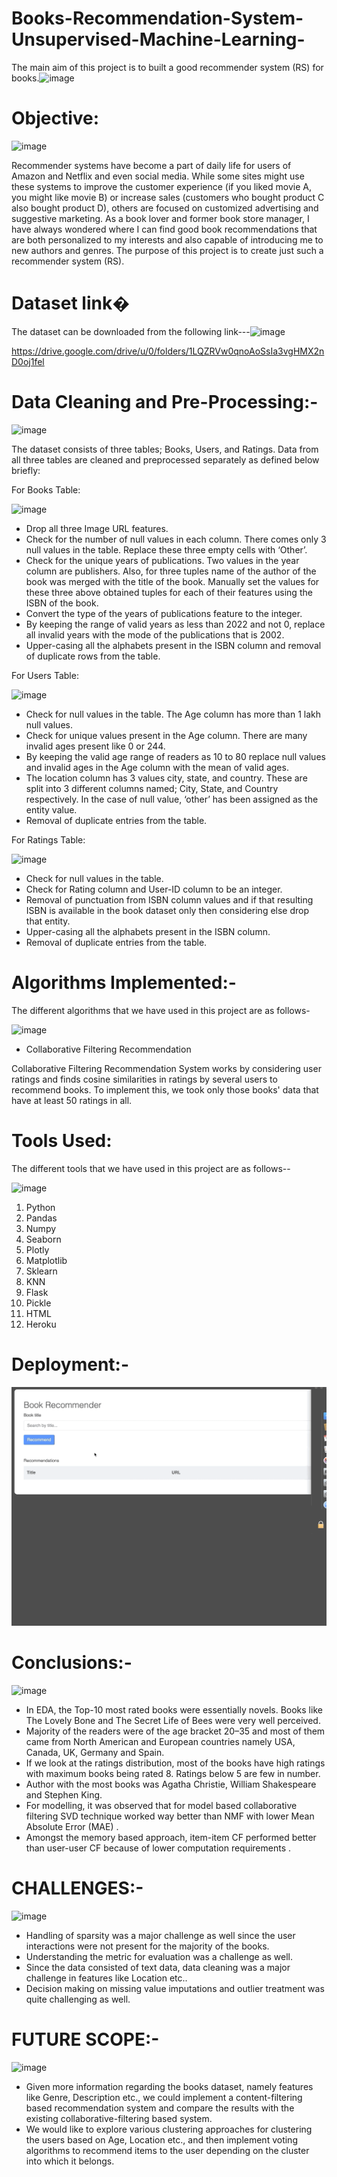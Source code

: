 # Books-Recommendation-System-Unsupervised-Machine-Learning-
The main aim of this project is to built a good recommender system (RS) for books.![image](https://user-images.githubusercontent.com/88799249/154325914-620e6434-edc3-4ace-b6a1-22d3408cd07a.png)
# Objective:

![image](https://user-images.githubusercontent.com/88799249/155769464-4ae168f7-90b3-402f-bfad-9a8fe1cea43d.png)

Recommender systems have become a part of daily life for users of Amazon and Netflix and even social media. While some sites might use these systems to improve the customer experience (if you liked movie A, you might like movie B) or increase sales (customers who bought product C also bought product D), others are focused on customized advertising and suggestive marketing. As a book lover and former book store manager, I have always wondered where I can find good book recommendations that are both personalized to my interests and also capable of introducing me to new authors and genres. The purpose of this project is to create just such a recommender system (RS).
# Dataset link�
The dataset can be downloaded from the following link---![image](https://user-images.githubusercontent.com/88799249/155766744-518f69c1-4ef6-490f-82a7-4cafe73fa8ce.png)

https://drive.google.com/drive/u/0/folders/1LQZRVw0qnoAoSsIa3vgHMX2nD0oj1fel
# Data Cleaning and Pre-Processing:-
![image](https://user-images.githubusercontent.com/88799249/155766150-2821ace4-030c-4c2c-9dab-dd943ba4e23c.png)


The dataset consists of three tables; Books, Users, and Ratings. Data from all three tables are cleaned and preprocessed separately as defined below briefly:

For Books Table:


![image](https://user-images.githubusercontent.com/88799249/155894733-7ff5900c-d369-4029-b102-94afff54d390.png)


* Drop all three Image URL features.
* Check for the number of null values in each column. There comes only 3 null values in the table. Replace these three empty cells with ‘Other’.
* Check for the unique years of publications. Two values in the year column are publishers. Also, for three tuples name of the author of the book was merged with the title of the book. Manually set the values for these three above obtained tuples for each of their features using the ISBN of the book.
* Convert the type of the years of publications feature to the integer.
* By keeping the range of valid years as less than 2022 and not 0, replace all invalid years with the mode of the publications that is 2002.
* Upper-casing all the alphabets present in the ISBN column and removal of duplicate rows from the table.


For Users Table:


 ![image](https://user-images.githubusercontent.com/88799249/155894836-9167ebea-4cec-43d7-ad92-689ee90227aa.png)


* Check for null values in the table. The Age column has more than 1 lakh null values.
* Check for unique values present in the Age column. There are many invalid ages present like 0 or 244.
* By keeping the valid age range of readers as 10 to 80 replace null values and invalid ages in the Age column with the mean of valid ages.
* The location column has 3 values city, state, and country. These are split into 3 different columns named; City, State, and Country respectively. In the case of null value, ‘other’ has been assigned as the entity value.
* Removal of duplicate entries from the table.


For Ratings Table:

![image](https://user-images.githubusercontent.com/88799249/155894867-656a879c-9d55-46b5-9650-2d23097aadd7.png)


* Check for null values in the table.
* Check for Rating column and User-ID column to be an integer.
* Removal of punctuation from ISBN column values and if that resulting ISBN is available in the book dataset only then considering else drop that entity.
* Upper-casing all the alphabets present in the ISBN column.
* Removal of duplicate entries from the table.

#  Algorithms Implemented:- 
The different algorithms that we have used in this project are as follows-

 ![image](https://user-images.githubusercontent.com/88799249/156038176-6dd56841-4a97-426d-982a-bb1b53f316ef.png)


* Collaborative Filtering Recommendation

Collaborative Filtering Recommendation System works by considering user ratings and finds cosine similarities in ratings by several users to recommend books. To implement this, we took only those books' data that have at least 50 ratings in all.

# Tools Used:
The different tools that we have used in this project are as follows--

![image](https://user-images.githubusercontent.com/88799249/155894943-6c80d776-5281-4cd3-a3b0-1f985608cf4b.png)

1. Python
2. Pandas
3. Numpy
4. Seaborn
5. Plotly
5. Matplotlib
6. Sklearn
7. KNN
8. Flask
9. Pickle
10. HTML
11. Heroku
# Deployment:-

![image](https://github.com/KasumiL5x/book-recommendation-system/blob/master/screenshots/hhgttg.gif?raw=true)

# Conclusions:-
 ![image](https://user-images.githubusercontent.com/88799249/157096139-bf2dafe9-4dde-4d6b-9632-8c76a6e8c6a5.png)

*  In EDA, the Top-10 most rated books were essentially novels. Books like The Lovely Bone and The Secret Life of Bees were very well perceived.
*  Majority of the readers were of the age bracket 20–35 and most of them came from North American and European countries namely USA, Canada, UK, Germany and Spain.
*  If we look at the ratings distribution, most of the books have high ratings with maximum books being rated 8. Ratings below 5 are few in number.
*  Author with the most books was Agatha Christie, William Shakespeare and Stephen King.
*  For modelling, it was observed that for model based collaborative filtering SVD technique worked way better than NMF with lower Mean Absolute Error (MAE) .
*  Amongst the memory based approach, item-item CF performed better than user-user CF because of lower computation requirements .

# CHALLENGES:-
 ![image](https://user-images.githubusercontent.com/88799249/157095932-7a9983ee-dd0e-41ee-a958-65f8b1bbca39.png)


* Handling of sparsity was a major challenge as well since the user interactions were not present for the majority of the books.
* Understanding the metric for evaluation was a challenge as well.
* Since the data consisted of text data, data cleaning was a major challenge in features like Location etc..
* Decision making on missing value imputations and outlier treatment was quite challenging as well.

# FUTURE SCOPE:-
![image](https://user-images.githubusercontent.com/88799249/157096691-83a727b5-981a-4f18-8443-96b250e11a20.png)

* Given more information regarding the books dataset, namely features like Genre, Description etc., we could implement a content-filtering based recommendation system and compare the results with the existing collaborative-filtering based system.
* We would like to explore various clustering approaches for clustering the users based on Age, Location etc., and then implement voting algorithms to recommend items to the user depending on the cluster into which it belongs.









